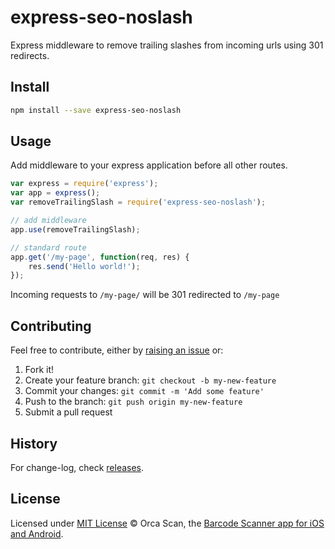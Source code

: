 # express-seo-noslash

Express middleware to remove trailing slashes from incoming urls using 301 redirects.

## Install

```bash
npm install --save express-seo-noslash
```

## Usage

Add middleware to your express application before all other routes.

```js
var express = require('express');
var app = express();
var removeTrailingSlash = require('express-seo-noslash');

// add middleware
app.use(removeTrailingSlash);

// standard route
app.get('/my-page', function(req, res) {
    res.send('Hello world!');
});
```

Incoming requests to `/my-page/` will be 301 redirected to `/my-page`

## Contributing

Feel free to contribute, either by [raising an issue](https://github.com/orca-scan/express-seo-noslash/issues) or:

1. Fork it!
2. Create your feature branch: `git checkout -b my-new-feature`
3. Commit your changes: `git commit -m 'Add some feature'`
4. Push to the branch: `git push origin my-new-feature`
5. Submit a pull request

## History

For change-log, check [releases](https://github.com/orca-scan/express-seo-noslash/releases).

## License

Licensed under [MIT License](LICENSE) &copy; Orca Scan, the [Barcode Scanner app for iOS and Android](https://orcascan.com).